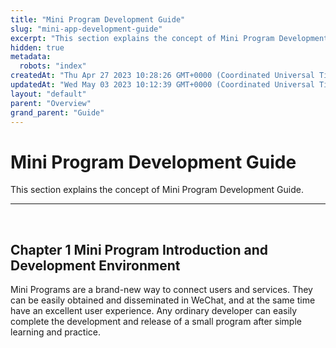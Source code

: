 ```yaml
---
title: "Mini Program Development Guide"
slug: "mini-app-development-guide"
excerpt: "This section explains the concept of Mini Program Development Guide."
hidden: true
metadata: 
  robots: "index"
createdAt: "Thu Apr 27 2023 10:28:26 GMT+0000 (Coordinated Universal Time)"
updatedAt: "Wed May 03 2023 10:12:39 GMT+0000 (Coordinated Universal Time)"
layout: "default"
parent: "Overview"
grand_parent: "Guide"
---
```

# Mini Program Development Guide 
This section explains the concept of Mini Program Development Guide.

***

​

## Chapter 1 Mini Program Introduction and Development Environment

Mini Programs are a brand-new way to connect users and services. They can be easily obtained and disseminated in WeChat, and at the same time have an excellent user experience. Any ordinary developer can easily complete the development and release of a small program after simple learning and practice.
